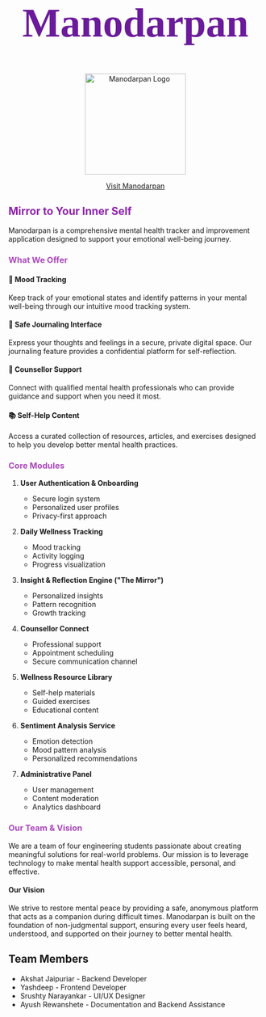 <link href="https://fonts.googleapis.com/css2?family=Aladin&display=swap" rel="stylesheet">
<h1 align="center" style="font-family: 'Aladin', cursive; color: #6A1B9A; font-size: 5rem;">Manodarpan</h1>

<p align="center">
  <img src="https://manodarpan.netlify.app/assets/logo.png" alt="Manodarpan Logo" width="200"/>
</p>

<div align="center">
  
  [Visit Manodarpan](https://manodarpan.netlify.app/) 
  
</div>

<h2 style="color: #8E24AA">Mirror to Your Inner Self</h2>

Manodarpan is a comprehensive mental health tracker and improvement application designed to support your emotional well-being journey.

<h3 style="color: #AB47BC">What We Offer</h3>

#### 🌟 Mood Tracking
Keep track of your emotional states and identify patterns in your mental well-being through our intuitive mood tracking system.

#### 📔 Safe Journaling Interface
Express your thoughts and feelings in a secure, private digital space. Our journaling feature provides a confidential platform for self-reflection.

#### 👥 Counsellor Support
Connect with qualified mental health professionals who can provide guidance and support when you need it most.

#### 📚 Self-Help Content
Access a curated collection of resources, articles, and exercises designed to help you develop better mental health practices.

<h3 style="color: #AB47BC">Core Modules</h3>

1. **User Authentication & Onboarding**
   - Secure login system
   - Personalized user profiles
   - Privacy-first approach

2. **Daily Wellness Tracking**
   - Mood tracking
   - Activity logging
   - Progress visualization

3. **Insight & Reflection Engine ("The Mirror")**
   - Personalized insights
   - Pattern recognition
   - Growth tracking

4. **Counsellor Connect**
   - Professional support
   - Appointment scheduling
   - Secure communication channel

5. **Wellness Resource Library**
   - Self-help materials
   - Guided exercises
   - Educational content

6. **Sentiment Analysis Service**
   - Emotion detection
   - Mood pattern analysis
   - Personalized recommendations

7. **Administrative Panel**
   - User management
   - Content moderation
   - Analytics dashboard

<h3 style="color: #AB47BC">Our Team & Vision</h3>

We are a team of four engineering students passionate about creating meaningful solutions for real-world problems. Our mission is to leverage technology to make mental health support accessible, personal, and effective.

#### Our Vision
We strive to restore mental peace by providing a safe, anonymous platform that acts as a companion during difficult times. Manodarpan is built on the foundation of non-judgmental support, ensuring every user feels heard, understood, and supported on their journey to better mental health.

## Team Members
- Akshat Jaipuriar - Backend Developer
- Yashdeep - Frontend Developer
- Srushty Narayankar - UI/UX Designer
- Ayush Rewanshete - Documentation and Backend Assistance
